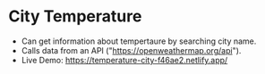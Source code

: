 # City Temperature

* Can get information about tempertaure by searching city name.
* Calls data from an API ("https://openweathermap.org/api").
* Live Demo: https://temperature-city-f46ae2.netlify.app/ 
